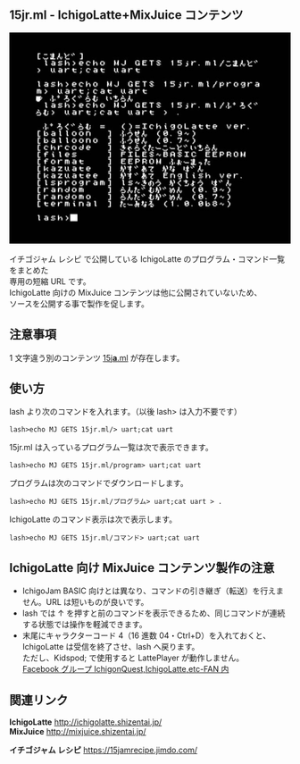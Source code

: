 ## 15jr.ml - IchigoLatte+MixJuice コンテンツ

![スクリーンショット](/screenshot.jpg)

イチゴジャム レシピ で公開している IchigoLatte のプログラム・コマンド一覧をまとめた\
専用の短縮 URL です。\
IchigoLatte 向けの MixJuice コンテンツは他に公開されていないため、\
ソースを公開する事で製作を促します。

## 注意事項

1 文字違う別のコンテンツ [15j**a**.ml](https://github.com/fu-sen/15ja.ml) が存在します。

## 使い方
lash より次のコマンドを入れます。（以後 lash> は入力不要です）

```
lash>echo MJ GETS 15jr.ml/> uart;cat uart
```

15jr.ml は入っているプログラム一覧は次で表示できます。

```
lash>echo MJ GETS 15jr.ml/program> uart;cat uart
```

プログラムは次のコマンドでダウンロードします。

```
lash>echo MJ GETS 15jr.ml/プログラム> uart;cat uart > .
```

IchigoLatte のコマンド表示は次で表示します。

```
lash>echo MJ GETS 15jr.ml/コマンド> uart;cat uart
```

## IchigoLatte 向け MixJuice コンテンツ製作の注意

- IchigoJam BASIC 向けとは異なり、コマンドの引き継ぎ（転送）を行えません。URL は短いものが良いです。
- lash では ↑ を押すと前のコマンドを表示できるため、同じコマンドが連続する状態では操作を軽減できます。
- 末尾にキャラクターコード 4（16 進数 04・Ctrl+D）を入れておくと、IchigoLatte は受信を終了させ、lash へ戻ります。<br />ただし、Kidspod; で使用すると LattePlayer が動作しません。<br />[Facebook グループ IchigonQuest,IchigoLatte,etc-FAN 内](https://www.facebook.com/groups/568222796651326/permalink/856839061123030/)

## 関連リンク

**IchigoLatte** http://ichigolatte.shizentai.jp/ \
**MixJuice** http://mixjuice.shizentai.jp/

**イチゴジャム レシピ** https://15jamrecipe.jimdo.com/
